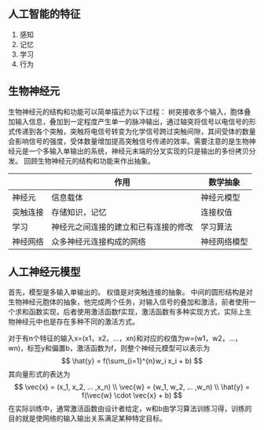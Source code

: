 ## 人工智能的特征

1. 感知
2. 记忆
3. 学习
4. 行为

## 生物神经元
生物神经元的结构和功能可以简单描述为以下过程：
树突接收多个输入，胞体叠加输入信息，叠加到一定程度产生单一的脉冲输出，通过轴突将信号以电信号的形式传递到各个突触，突触将电信号转变为化学信号跨过突触间隙，其间受体的数量会影响信号的强度，受体数量增加提高突触信号传递的效率。需要注意的是生物神经元是一个多输入单输出的系统，神经元末端的分叉实现的只是输出的多份拷贝分发。
回顾生物神经元的结构和功能来作出抽象。

|          | 作用                                 | 数学抽象     |
| -------- | ------------------------------------ | ------------ |
| 神经元   | 信息载体                             | 神经元模型   |
| 突触连接 | 存储知识，记忆                       | 连接权值     |
| 学习     | 神经元之间连接的建立和已有连接的修改 | 学习算法     |
| 神经网络 | 众多神经元连接构成的网络             | 神经网络模型 |

## 人工神经元模型



首先，模型是多输入单输出的。
权值是对突触连接的抽象。
中间的圆形结构是对生物神经元胞体的抽象，他完成两个任务，对输入信号的叠加和激活，前者使用一个求和函数实现，后者使用激活函数f实现，激活函数有多种实现方式，实际上生物神经元中也是存在多种不同的激活方式。



对于有n个特征的输入x=(x1，x2，...，xn)和对应的权值为w=(w1，w2，...，wn)，标签y和偏置b，激活函数为f，则整个神经元模型可以表示为
$$
\hat{y} = f(\sum_{i=1}^{n}w_i x_i + b)
$$
其向量形式的表达为
$$
\vec{x} = (x_1, x_2, ... ,x_n) \\
\vec{w} = (w_1, w_2, ... ,w_n) \\
\hat{y} = f(\vec{w} \cdot \vec{x} + b)
$$
在实际训练中，通常激活函数由设计者给定，w和b由学习算法训练习得，训练的目的就是使网络的输入输出关系满足某种特定目标。